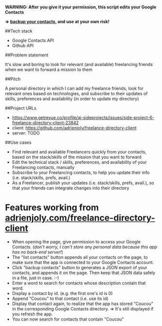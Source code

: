 **WARNING: After you give it your permission, this script edits your Google Contacts**

**=> [backup your contacts](https://www.google.com/contacts/u/0/?cplus=0#contacts), and use at your own risk!**

##Tech stack

- Google Contacts API
- Github API

##Problem statement

It's slow and boring to look for relevant (and available) freelancing friends when we want to forward a mission to them

##Pitch

A personal directory in which I can add my freelance friends, look for relevant ones based on technologies, and subscribe to their updates of skills, preferences and availability (in order to update my directory)

##Project URLs

- https://www.getrevue.co/profile/aj-sideprojects/issues/side-project-6-freelance-directory-client-23842
- client: https://github.com/adrienjoly/freelance-directory-client
- server: TODO

##Use cases

- Find relevant and available Freelancers quickly from your contacts, based on the stack/skills of the mission that you want to forward
- Edit the technical stack / skills, preferences, and availability of your Freelancing contacts, manually
- Subscribe to your Freelancing contacts, to help you update their info (i.e. stack/skills, prefs, avail.)
- As a Freelancer, publish your updates (i.e. stack/skills, prefs, avail.), so that your friends can integrate changes into their directory

# Features working from [adrienjoly.com/freelance-directory-client](http://adrienjoly.com/freelance-directory-client/)

- When opening the page, give permission to access your Google Contacts. (*don't worry, I can't store any personal data because this app has no back-end server!*)
- The "list contacts" button appends all your contacts on the page, to make sure that the app is connected to your Google Contacts account.
- Click "backup contacts" button to generates a JSON export of your contacts, and appends it on the page. Then keep that JSON data safely in a file, just in case. :-)
- Enter a word to search for contacts whose description contain that word.
- Display a contact by id. (e.g. the first one's id is 0)
- Append "Coucou" to that contact (i.e. use its id)
- Display that contact again, to realize that the app has stored "Coucou" in the corresponding Google Contacts directory. => It's still displayed if you refresh the app.
- You can now search for contacts that contain "Coucou"
